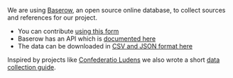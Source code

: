 We are using [Baserow](https://baserow.io), an open source online database, to collect sources and references for our project.

- You can contribute [using this form](https://baserow.schoolofdata.ch/form/pN2aVkAwBPcJb_ledBvLOWX7ueNDvWBCFlHLtV4gzrU)
- Baserow has an API which is [documented here](https://baserow.schoolofdata.ch/api-docs/database/160)
- The data can be downloaded in [CSV and JSON format here](https://github.com/SijmenHuizenga/web-diggers/tree/main/data)

Inspired by projects like [Confederatio Ludens](https://chludens.ch/) we also wrote a short [data collection guide](https://github.com/SijmenHuizenga/web-diggers/blob/main/data/CONTRIBUTE.md#how-to-contribute-to-basel-2000).
